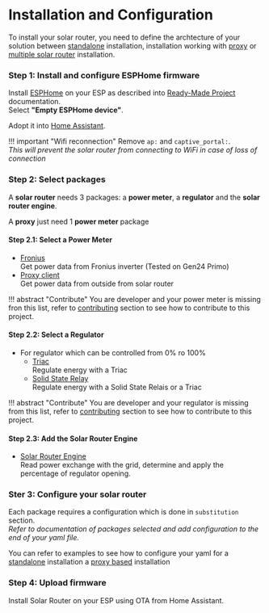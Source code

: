 # Installation and Configuration

To install your solar router, you need to define the archtecture of your solution between [standalone](firmware.md#standalone-configuration) installation, installation working with [proxy](firmware.md#power-meter-proxy-configuration) or [multiple solar router](firmware.md#multiple-solar-router-configuration) installation.

### Step 1: Install and configure ESPHome firmware

Install [ESPHome](https://esphome.io) on your ESP as described into [Ready-Made Project](https://esphome.io/projects/) documentation.  
Select **"Empty ESPHome device"**.

Adopt it into [Home Assistant](https://home-assistant.io).

!!! important "Wifi reconnection"
    Remove `ap:` and `captive_portal:`.  
    *This will prevent the solar router from connecting to WiFi in case of loss of connection* 

### Step 2: Select packages

A **solar router** needs 3 packages: a **power meter**, a **regulator** and the **solar router engine**.

A **proxy** just need 1 **power meter** package

#### Step 2.1: Select a Power Meter 

* [Fronius](power_meter_fronius.md)  
    Get power data from Fronius inverter (Tested on Gen24 Primo)
* [Proxy client](power_meter_proxy_client.md)  
    Get power data from outside from solar router

!!! abstract "Contribute"
    You are developer and your power meter is missing fron this list, refer to [contributing](contributing.md) section to see how to contribute to this project.

#### Step 2.2: Select a Regulator

* For regulator which can be controlled from 0% ro 100%
  * [Triac](regulator_triac.md)  
    Regulate energy with a Triac
  * [Solid State Relay](regulator_solid_state_relay.md)  
    Regulate energy with a Solid State Relais or a Triac

!!! abstract "Contribute"
    You are developer and your regulator is missing from this list, refer to [contributing](contributing.md) section to see how to contribute to this project.


#### Step 2.3: Add the Solar Router Engine

* [Solar Router Engine](engine.md)  
  Read power exchange with the grid, determine and apply the percentage of regulator opening.

### Ster 3: Configure your solar router

Each package requires a configuration which is done in `substitution` section.  
*Refer to documentation of packages selected and add configuration to the end of your yaml file.*

You can refer to examples to see how to configure your yaml for a [standalone](standalone_example.md) installation a [proxy based](proxy_example.md) installation


### Step 4: Upload firmware

Install Solar Router on your ESP using OTA from Home Assistant.

